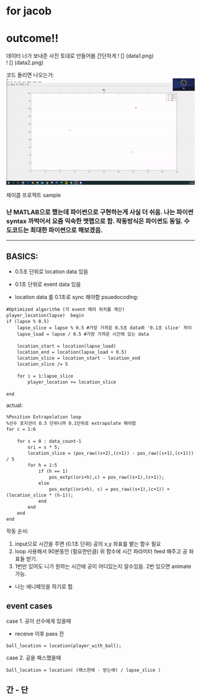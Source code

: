 # for jacob
# outcome!! 
데이터 너가 보내준 사진 토대로 만들어봄 간단하게 
! [] (data1.png)  
! [] (data2.png)

코드 돌리면 나오는거: 
![](https://github.com/seanhwang10/for-jacob/blob/main/demo.gif "Logo Title Text 1")
  
제이콥 프로젝트 sample 
### 난 MATLAB으로 했는데 파이썬으로 구현하는게 사실 더 쉬움. 나는 파이썬 syntax 까먹어서 요즘 익숙한 멧랩으로 함. 작동방식은 파이썬도 동일. 수도코드는 최대한 파이썬으로 해보겠음. 
*** 
## BASICS:
- 0.5초 단위로 location data 있음
- 0.1초 단위로 event data 있음 

- location data 를 0.1초로 sync 해야함 
psuedocoding: 
``` 
#Optimized algorithm (각 event 때의 위치를 계산) 
player_location(lapse)  begin 
if (lapse % 0.5) 
	lapse_slice = lapse % 0.5 #가장 가까운 0.5초 data와 '0.1초 slice' 차이 
	lapse_load = lapse / 0.5 #가장 가까운 시간에 있는 data

	location_start = location(lapse_load) 
	location_end = location(lapse_load + 0.5) 
	location_slice = location_start - location_end
	location_slice /= 5  

	for i = 1:lapse_slice
		player_location += location_slice

end 
```

actual: 
``` 
%Position Extrapolation loop 
%선수 포지션이 0.5 단위니까 0.1단위로 extrapolate 해야함 
for c = 1:6 
    
    for s = 0 : data_count-1
        ori = s * 5; 
        location_slice = (pos_raw((s+2),(c+1)) - pos_raw((s+1),(c+1))) / 5
        for h = 1:5
            if (h == 1) 
                pos_extp((ori+h),c) = pos_raw((s+1),(c+1));
            else 
                pos_extp((ori+h), c) = pos_raw((s+1),(c+1)) + (location_slice * (h-1));
            end 
        end 
    end 
end 
``` 

작동 순서: 
1. input으로 시간을 주면 (0.1초 단위) 공의 x,y 좌표를 뱉는 함수 필요 
2. loop 사용해서 90분동안 (필요한만큼) 위 함수에 시간 파라미터 feed 해주고 공 좌표들 받기.
3. 1번만 있어도 니가 원하는 시간에 공이 어디있는지 알수있음. 2번 있으면 animate 가능. 
- 나는 에니메잇을 하기로 함. 

## event cases 

case 1. 공이 선수에게 있을때 
- receive 이후 pass 전 
``` 
ball_location = location(player_with_ball); 
``` 

case 2. 공을 패스했을때 
``` 
ball_location = location( (패스한애 - 받는애) / lapse_slice ) 
```

## 간 - 단 



